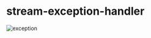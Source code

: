 # stream-exception-handler
![exception](https://user-images.githubusercontent.com/36199753/126183049-fbcf40a0-865b-46a9-bba1-f2149502af82.png)
